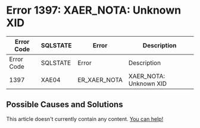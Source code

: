 
# Error 1397: XAER_NOTA: Unknown XID


| Error Code | SQLSTATE | Error | Description |
| --- | --- | --- | --- |
| Error Code | SQLSTATE | Error | Description |
| 1397 | XAE04 | ER_XAER_NOTA | XAER_NOTA: Unknown XID |




## Possible Causes and Solutions


This article doesn't currently contain any content. [You can help!](/kb/en/writing-and-editing-knowledge-base-articles/)

